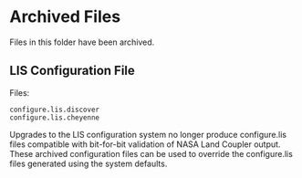 # Archived Files
Files in this folder have been archived.

## LIS Configuration File
Files:
```
configure.lis.discover
configure.lis.cheyenne
```
Upgrades to the LIS configuration system no longer produce configure.lis files compatible with bit-for-bit validation of NASA Land Coupler output. These archived configuration files can be used to override the configure.lis files generated using the system defaults.
